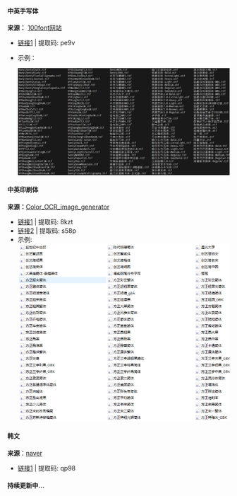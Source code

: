 #### 中英手写体

**来源：** [100font网站](https://www.100font.com/)

- [链接1](https://pan.baidu.com/s/1M367CZ71sparIZjP8B8JDg ) | 提取码: pe9v

- 示例：

    ![](./assets/shouxieziti.png)

#### 中英印刷体

**来源：**[Color_OCR_image_generator](https://github.com/zcswdt/Color_OCR_image_generator)

- [链接1](https://pan.baidu.com/s/1dRp70rEVeauu9rWB7bfGZw) | 提取码: 8kzt
- [链接2](https://pan.baidu.com/s/1aHkYSxactHm4u5eEiqHDAA) | 提取码: s58p
- 示例:
![](./assets/yinshuaziti.png)

#### 韩文

**来源**：[naver](https://www.naver.com/)

- [链接1](https://pan.baidu.com/s/1OFe1e92xeOJ2K_FRAJmrtA)  | 提取码: qp98

#### 持续更新中…